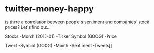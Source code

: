 # twitter-money-happy
Is there a correlation between people's sentiment and companies' stock prices? Let's find out...


Stocks
-Month (2015-01)
-Ticker Symbol (GOOG)
-Price

Tweet
-Symbol (GOOG)
-Month
-Sentiment
-Tweets[]